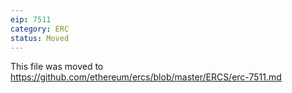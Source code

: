 ```yaml
---
eip: 7511
category: ERC
status: Moved
---
```


This file was moved to https://github.com/ethereum/ercs/blob/master/ERCS/erc-7511.md
